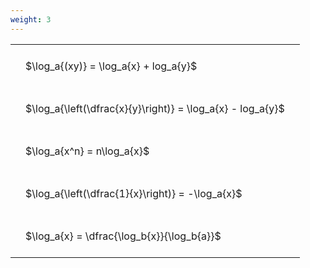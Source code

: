 ```yaml
---
weight: 3
---
```


<style type="text/css">
#T_badf5 th.col_heading {
  text-align: left;
  font-size: 1em;
}
#T_badf5 td {
  text-align: left;
  font-size: 1em;
  padding: 1.5em;
}
</style>
<table id="T_badf5">
  <thead>
  </thead>
  <tbody>
    <tr>
      <td id="T_badf5_row0_col0" class="data row0 col0" >$\log_a{(xy)} = \log_a{x} + log_a{y}$</td>
    </tr>
    <tr>
      <td id="T_badf5_row1_col0" class="data row1 col0" >$\log_a{\left(\dfrac{x}{y}\right)} = \log_a{x} - log_a{y}$</td>
    </tr>
    <tr>
      <td id="T_badf5_row2_col0" class="data row2 col0" >$\log_a{x^n} = n\log_a{x}$</td>
    </tr>
    <tr>
      <td id="T_badf5_row3_col0" class="data row3 col0" >$\log_a{\left(\dfrac{1}{x}\right)} = -\log_a{x}$</td>
    </tr>
    <tr>
      <td id="T_badf5_row4_col0" class="data row4 col0" >$\log_a{x} = \dfrac{\log_b{x}}{\log_b{a}}$</td>
    </tr>
  </tbody>
</table>
